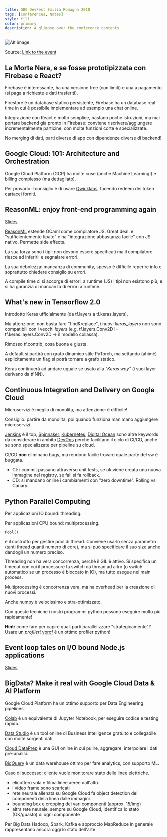 ```yaml
---
title: GDG DevFest Emilia Romagna 2018
tags: [Conferences, Notes]
style: fill
color: primary
description: A glimpse over the conference contents.
---
```


![Alt image](https://gabrielecorni.github.io/docs/2018-12-01-gdg-devfest-18/event.png)

Source: [Link to the event](https://devfestemiliaromagna.it "Main Page")

## La Morte Nera, e se fosse prototipizzata con Firebase e React?

Firebase è interessante, ha una versione free (con limiti) e una a pagamento (si paga a richieste e dati trasferiti).

Firestore è un database statico persistente, Firebase ha un database real time in cui è possibile implementare ad esempio una chat online.

Integrazione con React è molto semplice, bastano poche istruzioni, ma mai portare backend già pronto in Firebase: conviene riscrivere/aggiungere incrementalmente particine, con molte funzioni corte e specializzate. 

No merging di dati, parti diverse di app con dipendenze diverse di backend!

## Google Cloud: 101: Architecture and Orchestration

Google Cloud Platform (GCP) ha molte cose (anche Machine Learning!) e billing complesso (ma dettagliato).

Per provarlo il consiglio è di usare [Qwicklabs](https://www.qwiklabs.com/home?locale=en "Qwicklabs"), facendo redeem dei token cartacei forniti.

## ReasonML: enjoy front-end programming again

[Slides](http://illbe.xyz/talks/reasonml/#/ "ReasonML")

[ReasonML](https://reasonml.github.io "Go to GitHub repo") estende OCaml come compilatore JS. Great deal: è "sufficientemente tipato" e ha "integrazione abbastanza facile" con JS nativo. Permette side effects.

La sua forza sono i tipi: non devono essere specificati ma il compilatore riesce ad inferirli e segnalare errori.

La sua debolezza: mancanza di community, spesso è difficile reperire info e soprattutto chiedere consiglio su errori.

A compile time ci si accorge di errori, a runtime (JS) i tipi non esistono più, e si ha garanzia di mancanza di errori a runtime.

## What's new in Tensorflow 2.0

Introdotto Keras ufficialmente (da tf.layers a tf.keras.layers).  

Ma attenzione: non basta fare "find&replace", i nuovi *keras_layers* non sono compatibili con i vecchi *layers* (e.g. tf.layers.Conv2D != tf.keras.layers.Conv2D -> il modello collassa).

Rimosso tf.contrib, cosa buona e giusta.

A default si partirà con grafo dinamico stile PyTorch, ma settando (ahimè) esplicitamente un flag si potrà tornare a grafo statico.

Keras continuerà ad andare uguale se usato alla *"Keras way"* (i suoi layer derivano da tf.NN).

## Continuous Integration and Delivery on Google Cloud

Microservizi è meglio di monolita, ma attenzione: è difficile!

Consiglio: partire da monolita, poi quando funziona man mano aggiungere microservizi.

[Jenkins](https://jenkins.io "Jenkins") è il top, [Spinnaker](https://www.spinnaker.io "Spinnaker"), [Kubernetes](https://kubernetes.io "Kubernetes"), [Digital Ocean](https://www.digitalocean.com "Digital Ocean") sono altre keywords da considerare in ambito [DevOps](https://www.atlassian.com/devops "DevOps") perchè facilitano il ciclo di CI/CD, anche se sono specializzate per pipeline su cloud.

CI/CD **non** eliminano bugs, ma rendono facile trovare quale parte del sw è buggata.

- CI: i commit passano attraverso unit tests, se ok viene creata una nuova immagine nel registry, se fail si fa rollback.
- CD: si mandano online i cambiamenti con "zero downtime". Rolling vs Canary.

## Python Parallel Computing

Per applicazioni IO bound: threading.

Per applicazioni CPU bound: multiprocessing.

    Pool()
    
è il costrutto per gestire pool di thread. Conviene usarlo senza parametro (tanti thread quanti numero di core), ma si può specificare il suo size anche dandogli un numero preciso.

Threading non ha vera concorrenza, perchè il GIL è attivo. Si specifica un timeout con cui il processore fa switch da thread ad altro (o switch automatico se un processo è bloccato in IO), ma tutto esegue nel main process.

Multiprocessing è concorrenza vera, ma ha overhead per la creazione di nuovi processi.

Anche numpy è velocissimo e stra-ottimizzato.

Con queste tecniche i nostri programmi python possono eseguire molto più rapidamente!

**Hint:** come fare per capire quali parti parallelizzare "strategicamente"? Usare un *profiler*! [vprof](https://github.com/nvdv/vprof "vprof") è un ottimo profiler python!

## Event loop tales on I/O bound Node.js applications

[Slides](https://docs.google.com/presentation/d/1jg8uEUNBpJB23QnAKZtOx4rDvAsUeQtEduIoRck1x7Y/preview?slide=id.g45b67bb014_8_258 "Event loop tales")

## BigData? Make it real with Google Cloud Data & AI Platform

Google Cloud Platform ha un ottimo supporto per Data Engineering pipelines.

[Colab](https://colab.research.google.com/ "Colab") è un equivalente di Jupyter Notebook, per eseguire codice e testing rapido.

[Data Studio](https://datastudio.google.com/ "Data Studio") è un tool online di Business Intelligence gratuito e collegabile con molte sorgenti dati.

[Cloud DataPrep](https://cloud.google.com/dataprep/ "DataPrep") è una GUI online in cui pulire, aggregare, interpolare i dati pre-analisi.

[BigQuery](https://cloud.google.com/bigquery/ "BigQuery") è un data warehouse ottimo per fare analytics, con supporto ML.

Caso di successo: cliente vuole monitorare stato delle linee elettriche.

- elicottero vola e filma linee aeree dall'alto.
- i video frame sono scaricati
- rete neurale allenata su Google Cloud fa object detection dei componenti della linea dalle immagini
- bounding box e cropping dei vari componenti (approx. 15/img)
- altra rete neurale, sempre su Google Cloud, identifica lo stato (OK/guasto) di ogni componente

Per Big Data Hadoop, Spark, Kafka e approccio MapReduce in generale rappresentano ancora oggi lo stato dell'arte.

